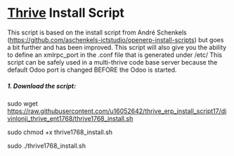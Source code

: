 # [Thrive](https://www.thrivebureau.com "Thrive ERP's Homepage") Install Script

This script is based on the install script from André Schenkels (https://github.com/aschenkels-ictstudio/openerp-install-scripts)
but goes a bit further and has been improved. This script will also give you the ability to define an xmlrpc_port in the .conf file that is generated under /etc/
This script can be safely used in a multi-thrive code base server because the default Odoo port is changed BEFORE the Odoo is started.


##### 1. Download the script:

sudo wget https://raw.githubusercontent.com/u16052642/thrive_erp_install_script17/divinlonji_thrive_ent1768/thrive1768_install.sh

sudo chmod +x thrive1768_install.sh

sudo ./thrive1768_install.sh



